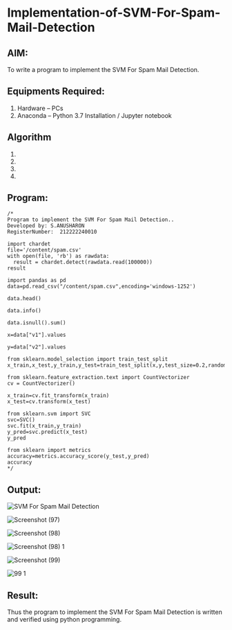# Implementation-of-SVM-For-Spam-Mail-Detection

## AIM:
To write a program to implement the SVM For Spam Mail Detection.

## Equipments Required:
1. Hardware – PCs
2. Anaconda – Python 3.7 Installation / Jupyter notebook

## Algorithm
1. 
2. 
3. 
4. 

## Program:
```
/*
Program to implement the SVM For Spam Mail Detection..
Developed by: S.ANUSHARON
RegisterNumber:  212222240010

import chardet
file='/content/spam.csv'
with open(file, 'rb') as rawdata:
  result = chardet.detect(rawdata.read(100000))
result  

import pandas as pd
data=pd.read_csv("/content/spam.csv",encoding='windows-1252')

data.head()

data.info()

data.isnull().sum()

x=data["v1"].values

y=data["v2"].values

from sklearn.model_selection import train_test_split
x_train,x_test,y_train,y_test=train_test_split(x,y,test_size=0.2,random_state=0)

from sklearn.feature_extraction.text import CountVectorizer
cv = CountVectorizer()

x_train=cv.fit_transform(x_train)
x_test=cv.transform(x_test)

from sklearn.svm import SVC
svc=SVC()
svc.fit(x_train,y_train)
y_pred=svc.predict(x_test)
y_pred

from sklearn import metrics 
accuracy=metrics.accuracy_score(y_test,y_pred)
accuracy
*/
```

## Output:
![SVM For Spam Mail Detection](sam.png)

![Screenshot (97)](https://github.com/Anusharonselva/Implementation-of-SVM-For-Spam-Mail-Detection/assets/119405600/327d8488-f0cd-487e-9823-5134452a5ce6)

![Screenshot (98)](https://github.com/Anusharonselva/Implementation-of-SVM-For-Spam-Mail-Detection/assets/119405600/7ae4ea3d-88b3-4087-8237-0cdda66d1f5a)

![Screenshot (98) 1](https://github.com/Anusharonselva/Implementation-of-SVM-For-Spam-Mail-Detection/assets/119405600/1a9a906e-33fe-432a-af40-567fac921b03)

![Screenshot (99)](https://github.com/Anusharonselva/Implementation-of-SVM-For-Spam-Mail-Detection/assets/119405600/4d91a9e9-105c-416c-a8d3-73e465c82718)

![99 1](https://github.com/Anusharonselva/Implementation-of-SVM-For-Spam-Mail-Detection/assets/119405600/7a9466e9-bdb9-4e23-bcb2-0df08b741bb8)


## Result:
Thus the program to implement the SVM For Spam Mail Detection is written and verified using python programming.
